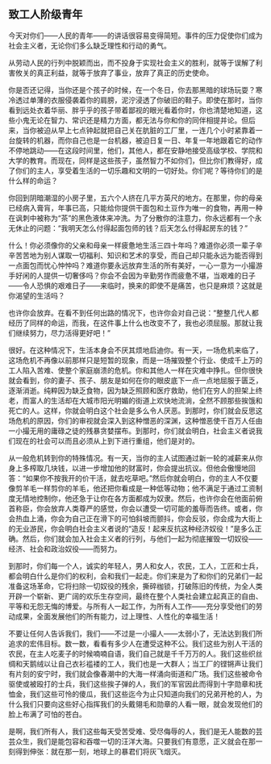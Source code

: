 ## 致工人阶级青年

今天对你们——人民的青年——的讲话很容易变得简短。事件的压力促使你们成为社会主义者，无论你们多么缺乏理性和行动的勇气。

从劳动人民的行列中脱颖而出，而不投身于实现社会主义的胜利，就等于误解了利害攸关的真正利益，就等于放弃了事业，放弃了真正的历史使命。

你是否还记得，当你还是个孩子的时候，在一个冬日，你去那黑暗的球场玩耍？寒冷透过单薄的衣服侵袭着你的肩膀，泥泞浸透了你破旧的鞋子。即使在那时，当你看到远处衣着华丽、胖乎乎的孩子带着鄙视的眼光看着你时，你也清楚地知道，这些小鬼无论在智力、常识还是精力方面，都无法与你和你的同伴相提并论。但后来，当你被迫从早上七点钟起就把自己关在肮脏的工厂里，一连几个小时紧靠着一台旋转的机器，而你自己也是一台机器，被迫日复一日、年复一年地跟着它的动作不停地跳动——在这段时间里，他们，其他人，都在安静地接受高级学校、学院和大学的教育。而现在，同样是这些孩子，虽然智力不如你们，但比你们教得好，成了你们的主人，享受着生活的一切乐趣和文明的一切好处。你们呢？等待你们的是什么样的命运？

你回到阴暗潮湿的小房子里，五六个人挤在几平方英尺的地方。在那里，你的母亲已经病入膏肓，年事已高，只能给你提供干面包和土豆作为唯一的食物，再用一种在讽刺中被称为“茶”的黑色液体来冲洗。为了分散你的注意力，你永远都有一个永无休止的问题：“我明天怎么付得起面包师的钱？后天怎么付得起房东的钱？”

什么！你必须像你的父亲和母亲一样疲惫地生活三四十年吗？难道你必须一辈子辛辛苦苦地为别人谋取一切福利、知识和艺术的享受，而自己却只能永远为能否得到一点面包而忧心忡忡吗？难道你要永远放弃生活的所有美好，一心一意为一小撮游手好闲的人提供一切奢侈吗？你会不会因为辛勤劳作而疲惫不堪，当艰难的日子——令人恐惧的艰难日子——来临时，换来的即使不是痛苦，也只是麻烦？这就是你渴望的生活吗？

也许你会放弃。在看不到任何出路的情况下，也许你会对自己说：“整整几代人都经历了同样的命运，而我，在这件事上什么也改变不了，我也必须屈服。那就让我们继续努力，尽力活得更好吧！”

很好。在这种情况下，生活本身会不厌其烦地启迪你。有一天，一场危机来临了，这场危机不再像以前那样只是短暂的现象，而是一场摧毁整个行业、使成千上万的工人陷入苦难、使整个家庭崩溃的危机。你和其他人一样在灾难中挣扎。但你很快就会看到，你的妻子、孩子、朋友是如何在你的眼皮底下一点一点地屈服于匮乏，逐渐消逝。纯粹因为缺乏食物，因为缺乏照顾和医疗救助，他们在穷人的担架上终老，而富人的生活却在大城市阳光明媚的街道上欢快地流淌，全然不顾那些挨饿和死亡的人。这样，你就会明白这个社会是多么令人厌恶。到那时，你们就会反思这场危机的原因，你们的审视就会深入到这种憎恶的深渊，这种憎恶使千百万人任由一小撮无用的庸碌之徒的残暴贪婪摆布。到那时，你们就会明白，社会主义者说我们现在的社会可以而且必须从上到下进行重组，他们是对的。

从一般危机转到你的特殊情况。有一天，当你的主人试图通过新一轮的减薪来从你身上多榨取几块钱，以进一步增加他的财富时，你会提出抗议。但他会傲慢地回答：“如果你不按我开的价干活，就去吃草吧。”然后你就会明白，你的主人不仅要像剪羊毛一样剪你的羊毛，他还把你看成是一种低等动物；他不满足于通过工资制度无情地控制你，他还急于让你在各方面都成为奴隶。然后，也许你会在他面前俯首称臣，你会放弃人类尊严的感觉，你会以遭受一切可能的羞辱而告终。或者，你会热血上涌，你会为自己正在滑下的可怕斜坡而颤抖，你会反驳，你会成为大街上的无业游民，你会明白社会主义者说的“造反！起来反抗这种经济奴役！”是多么正确。然后，你们就会加入社会主义者的行列，与他们一起为彻底摧毁一切奴役——经济、社会和政治奴役——而努力。

到那时，你们每一个人，诚实的年轻人，男人和女人，农民，工人，工匠和士兵，都会明白什么是你们的权利，会和我们一起走。你们来是为了和你们的兄弟们一起准备这场革命，它将扫除一切奴役的残余，撕碎枷锁，打破陈旧的传统，为全人类开辟一个崭新、更广阔的欢乐生存空间，最终在整个人类社会建立起真正的自由、平等和无怨无悔的博爱。与所有人一起工作，为所有人工作——充分享受他们的劳动成果，全面发展他们的所有能力，过上理性、人性化的幸福生活！

不要让任何人告诉我们，我们——不过是一小撮人——太弱小了，无法达到我们所追求的宏伟目标。数一数，看看有多少人在遭受这种不公。我们这些为别人干活的农民，在主人吃麦子的时候喃喃自语，我们自己就是千千万万的人。我们这些织丝绸和天鹅绒以让自己衣衫褴褛的工人，我们也是一大群人；当工厂的铿锵声让我们有片刻的安宁时，我们就会像春潮中的大海一样涌向街道和广场。我们这些被命令驱使或被殴打的士兵，我们这些挨子弹的人，我们的军官因此而得到十字勋章和抚恤金，我们这些可怜的傻瓜，我们这些迄今为止只知道向我们的兄弟开枪的人，为什么我们只要向这些好心指挥我们的头戴翎毛和勋章的人看一眼，就会发现他们的脸上布满了可怕的苍白。

是啊，我们所有人，我们这些每天受苦受难、受尽侮辱的人，我们是无人能数的芸芸众生，我们是能包容和吞噬一切的汪洋大海。只要我们有意愿，正义就会在那一刻得到伸张：就在那一刻，地球上的暴君们将灰飞烟灭。

